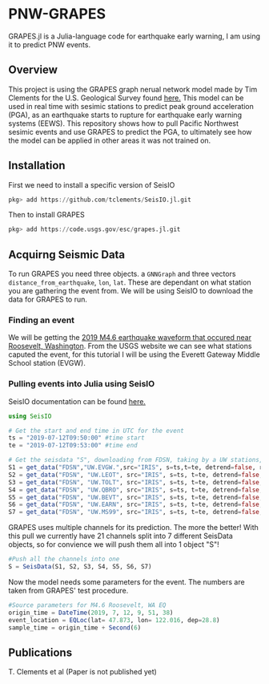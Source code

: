 # PNW-GRAPES
GRAPES.jl is a Julia-language code for earthquake early warning, I am using it to predict PNW events.

## Overview
This project is using the GRAPES graph nerual network model made by Tim Clements for the U.S. Geological Survey found [here.](https://code.usgs.gov/esc/grapes.jl) This model can be used in real time with sesimic stations to predict peak ground acceleration (PGA), as an earthquake starts to rupture for earthquake early warning systems (EEWS). This repository shows how to pull Pacific Northwest sesimic events and use GRAPES to predict the PGA, to ultimately see how the model can be applied in other areas it was not trained on.

## Installation
First we need to install a specific version of SeisIO
```julia
pkg> add https://github.com/tclements/SeisIO.jl.git
```
Then to install GRAPES
```julia
pkg> add https://code.usgs.gov/esc/grapes.jl.git
```

## Acquirng Seismic Data
To run GRAPES you need three objects. a `GNNGraph` and three vectors `distance_from_earthquake`, `lon`, `lat`. These are dependant on what station you are gathering the event from. We will be using SeisIO to download the data for GRAPES to run.

### Finding an event
We will be getting the [2019 M4.6 earthquake waveform that occured near Roosevelt, Washington](https://earthquake.usgs.gov/earthquakes/eventpage/uw61535372/executive). From the USGS website we can see what stations caputed the event, for this tutorial I will be using the Everett Gateway Middle School station (EVGW).


### Pulling events into Julia using SeisIO
SeisIO documentation can be found [here.](https://seisio.readthedocs.io/en/latest/index.html)

```julia
using SeisIO

# Get the start and end time in UTC for the event 
ts = "2019-07-12T09:50:00" #time start
te = "2019-07-12T09:53:00" #time end

# Get the seisdata "S", downloading from FDSN, taking by a UW stations, from IRIS server
S1 = get_data("FDSN","UW.EVGW.",src="IRIS", s=ts,t=te, detrend=false, rr=false, w= true, autoname=true)
S2 = get_data("FDSN", "UW.LEOT", src="IRIS", s=ts, t=te, detrend=false, rr=false, w=true, autoname=true)
S3 = get_data("FDSN", "UW.TOLT", src="IRIS", s=ts, t=te, detrend=false, rr=false, w=true, autoname=true)
S4 = get_data("FDSN", "UW.QBRO", src="IRIS", s=ts, t=te, detrend=false, rr=false, w=true, autoname=true)
S5 = get_data("FDSN", "UW.BEVT", src="IRIS", s=ts, t=te, detrend=false, rr=false, w=true, autoname=true)
S6 = get_data("FDSN", "UW.EARN", src="IRIS", s=ts, t=te, detrend=false, rr=false, w=true, autoname=true)
S7 = get_data("FDSN", "UW.MS99", src="IRIS", s=ts, t=te, detrend=false, rr=false, w=true, autoname=true)

```
GRAPES uses multiple channels for its prediction. The more the better! With this pull we currently have 21 channels split into 7 different SeisData objects, so for convience we will push them all into 1 object "S"!

```julia
#Push all the channels into one
S = SeisData(S1, S2, S3, S4, S5, S6, S7)
```
Now the model needs some parameters for the event. The numbers are taken from GRAPES' test procedure.
```julia
#Source parameters for M4.6 Roosevelt, WA EQ
origin_time = DateTime(2019, 7, 12, 9, 51, 38)
event_location = EQLoc(lat= 47.873, lon= 122.016, dep=28.8)
sample_time = origin_time + Second(6)
```


## Publications
T. Clements et al (Paper is not published yet)